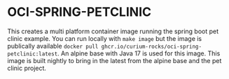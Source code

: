 # OCI-SPRING-PETCLINIC
This creates a multi platform container image running the spring boot pet clinic example. You can run locally with `make image` but the image is publically available `docker pull ghcr.io/curium-rocks/oci-spring-petclinic:latest`. An alpine base with Java 17 is used for this image.  This image is built nightly to bring in the latest from the alpine base and the pet clinic project.